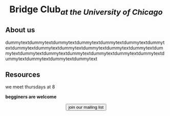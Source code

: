 <html>
      <head>
         <meta charset="utf-8">
         <meta http-equiv="x-ua-compatible" content="ie=edge">
         <meta name="viewport" content="width=device-width, initial-scale=1, shrink-to-fit=no">
         <title>bridge club</title>
         <link rel="stylesheet" href="style.css"/>
       </head>
<body>
      <center>
            <h1>Bridge Club<sub><em>at the University of Chicago</em></sub></h1>
            <div></div>
      </center>
      <h2>About us</h2>     <p>dummytextdummytextdummytextdummytextdummytextdummytextdummytextdummytextdummytextdummytextdummytextdummytextdummytextdummytextdummytextdummytextdummytextdummytextdummytextdummytextdummytextdummytextdummytextdummytext</p>
      <h2>Resources</h2>
<p>we meet thursdays at 8</p>
<p><strong>begginers are welcome</strong></p>
<center>
<button>join our mailing list</button>
      </center>
      </body>   
</html>
